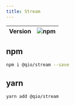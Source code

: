 ```yaml
---
title: Stream
---
```


| Version | ![npm](https://img.shields.io/npm/v/@qio/core.svg) |
|:---:|---:|

## npm
```bash
npm i @qio/stream --save
```

## yarn

```bash
yarn add @qio/stream
```
